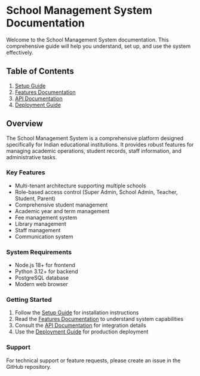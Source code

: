 # School Management System Documentation

Welcome to the School Management System documentation. This comprehensive guide will help you understand, set up, and use the system effectively.

## Table of Contents

1. [Setup Guide](SETUP.md)
2. [Features Documentation](FEATURES.md)
3. [API Documentation](API.md)
4. [Deployment Guide](DEPLOYMENT.md)

## Overview

The School Management System is a comprehensive platform designed specifically for Indian educational institutions. It provides robust features for managing academic operations, student records, staff information, and administrative tasks.

### Key Features

- Multi-tenant architecture supporting multiple schools
- Role-based access control (Super Admin, School Admin, Teacher, Student, Parent)
- Comprehensive student management
- Academic year and term management
- Fee management system
- Library management
- Staff management
- Communication system

### System Requirements

- Node.js 18+ for frontend
- Python 3.12+ for backend
- PostgreSQL database
- Modern web browser

### Getting Started

1. Follow the [Setup Guide](SETUP.md) for installation instructions
2. Read the [Features Documentation](FEATURES.md) to understand system capabilities
3. Consult the [API Documentation](API.md) for integration details
4. Use the [Deployment Guide](DEPLOYMENT.md) for production deployment

### Support

For technical support or feature requests, please create an issue in the GitHub repository.
